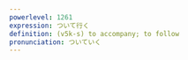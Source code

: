 ```yaml
---
powerlevel: 1261
expression: ついて行く
definition: (v5k-s) to accompany; to follow
pronunciation: ついていく
---
```

